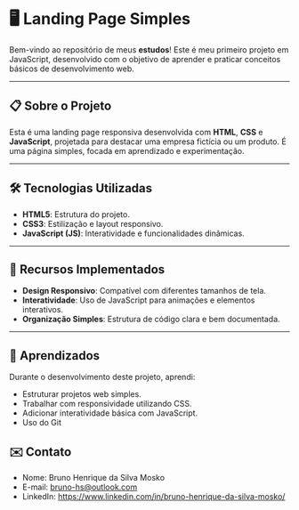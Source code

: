 # 🖥️ Landing Page Simples

Bem-vindo ao repositório de meus **estudos**! Este é meu primeiro projeto em JavaScript, desenvolvido com o objetivo de aprender e praticar conceitos básicos de desenvolvimento web.

---

## 📋 Sobre o Projeto

Esta é uma landing page responsiva desenvolvida com **HTML**, **CSS** e **JavaScript**, projetada para destacar uma empresa fictícia ou um produto. É uma página simples, focada em aprendizado e experimentação.

---

## 🛠️ Tecnologias Utilizadas

- **HTML5**: Estrutura do projeto.
- **CSS3**: Estilização e layout responsivo.
- **JavaScript (JS)**: Interatividade e funcionalidades dinâmicas.

---

## 🚀 Recursos Implementados

- **Design Responsivo**: Compatível com diferentes tamanhos de tela.
- **Interatividade**: Uso de JavaScript para animações e elementos interativos.
- **Organização Simples**: Estrutura de código clara e bem documentada.

---

## 🌟 Aprendizados
Durante o desenvolvimento deste projeto, aprendi:

- Estruturar projetos web simples.
- Trabalhar com responsividade utilizando CSS.
- Adicionar interatividade básica com JavaScript.
- Uso do Git

## ✉️ Contato
- Nome: Bruno Henrique da Silva Mosko
- E-mail: bruno-hs@outlook.com
- LinkedIn: https://www.linkedin.com/in/bruno-henrique-da-silva-mosko/
